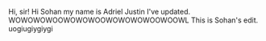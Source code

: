 Hi, sir!
Hi Sohan my name is Adriel Justin
I've updated.
WOWOWOWOOWOWOWOOWOWOWOWOOWOOWL
This is Sohan's edit.
uogiugiygiygi
